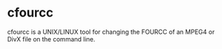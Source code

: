 cfourcc
=======

cfourcc is a UNIX/LINUX tool for changing the FOURCC of an MPEG4 or DivX file on the command line.

